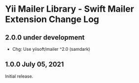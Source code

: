 # Yii Mailer Library - Swift Mailer Extension Change Log


## 2.0.0 under development

- Chg: Use yiisoft/mailer ^2.0 (samdark)

## 1.0.0 July 05, 2021

Initial release.
